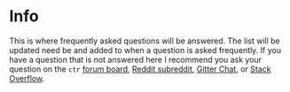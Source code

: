 # Info

This is where frequently asked questions will be answered. The list will be updated need be and added to when a question is asked frequently. If you have a question that is not answered here I recommend you ask your question on the `ctr` [forum board](https://forums.ctr-lang.com), [Reddit subreddit](https://www.reddit.com/r/ctr_lang/), [Gitter Chat](https://gitter.im/ctr-lang), or [Stack Overflow](https://stackoverflow.com/questions/tagged/ctr?sort=votes).


<div class="cf"></div>
<div class="end"></div>
